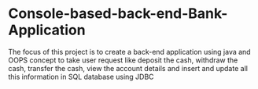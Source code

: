 # Console-based-back-end-Bank-Application
The focus of this project is to create a back-end application using java and OOPS
concept to take user request like deposit the cash, withdraw the cash, transfer
the cash, view the account details and insert and update all this information in
SQL database using JDBC
